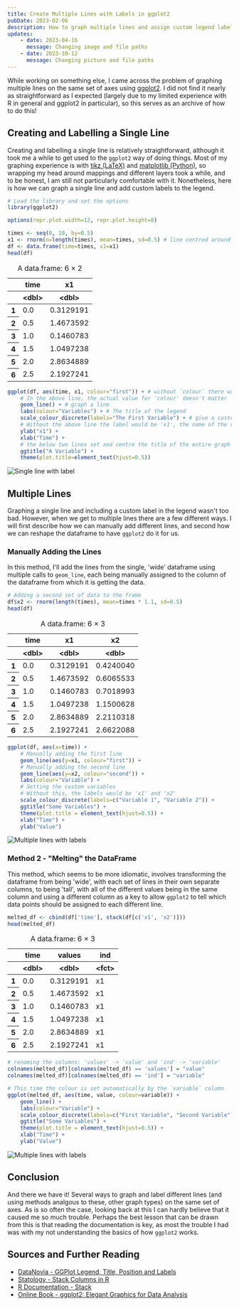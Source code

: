```yaml
---
title: Create Multiple Lines with Labels in ggplot2
pubDate: 2023-02-06
description: How to graph multiple lines and assign custom legend labels using the ggplot2 package for R
updates:
    - date: 2023-04-16
      message: Changing image and file paths
    - date: 2023-10-12
      message: Changing picture and file paths
---
```


While working on something else, I came across the problem of graphing multiple lines on the same set of axes using [ggplot2](https://ggplot2.tidyverse.org/). I did not find it nearly as straightforward as I expected (largely due to my limited experience with R in general and ggplot2 in particular), so this serves as an archive of how to do this!

## Creating and Labelling a Single Line

Creating and labelling a single line is relatively straightforward, although it took me a while to get used to the `ggplot2` way of doing things. Most of my graphing experience is with [tikz (LaTeX)](https://github.com/pgf-tikz/pgf) and [matplotlib (Python)](https://matplotlib.org/), so wrapping my head around mappings and different layers took a while, and to be honest, I am still not particularly comfortable with it. Nonetheless, here is how we can graph a single line and add custom labels to the legend.

```r
# Load the library and set the options
library(ggplot2)

options(repr.plot.width=12, repr.plot.height=8)
```

```r
times <- seq(0, 10, by=0.5)
x1 <- rnorm(n=length(times), mean=times, sd=0.5) # line centred around y = x but with some error
df <- data.frame(time=times, x1=x1)
head(df)
```

<table class="dataframe">
<caption>A data.frame: 6 × 2</caption>
<thead>
	<tr><th></th><th scope=col>time</th><th scope=col>x1</th></tr>
	<tr><th></th><th scope=col>&lt;dbl&gt;</th><th scope=col>&lt;dbl&gt;</th></tr>
</thead>
<tbody>
	<tr><th scope=row>1</th><td>0.0</td><td>0.3129191</td></tr>
	<tr><th scope=row>2</th><td>0.5</td><td>1.4673592</td></tr>
	<tr><th scope=row>3</th><td>1.0</td><td>0.1460783</td></tr>
	<tr><th scope=row>4</th><td>1.5</td><td>1.0497238</td></tr>
	<tr><th scope=row>5</th><td>2.0</td><td>2.8634889</td></tr>
	<tr><th scope=row>6</th><td>2.5</td><td>2.1927241</td></tr>
</tbody>
</table>

```r
ggplot(df, aes(time, x1, colour="first")) + # without `colour` there would be no legend entry
	# In the above line, the actual value for 'colour' doesn't matter
	geom_line() + # graph a line
	labs(colour="Variables") + # The title of the legend
	scale_colour_discrete(labels="The First Variable") + # give a custom label to the single line
	# Without the above line the label would be 'x1', the name of the variable
	ylab("x1") +
	xlab("Time") +
	# the below two lines set and centre the title of the entire graph
	ggtitle("A Variable") +
	theme(plot.title=element_text(hjust=0.5))
```

![Single line with label](/2023-02-06/single-line.png)

## Multiple Lines

Graphing a single line and including a custom label in the legend wasn't too bad. However, when we get to multiple lines there are a few different ways. I will first describe how we can manually add different lines, and second how we can reshape the dataframe to have `ggplot2` do it for us.

### Manually Adding the Lines

In this method, I'll add the lines from the single, 'wide' dataframe using multiple calls to `geom_line`, each being manually assigned to the column of the dataframe from which it is getting the data.

```r
# Adding a second set of data to the frame
df$x2 <- rnorm(length(times), mean=times * 1.1, sd=0.5)
head(df)
```

<table class="dataframe">
<caption>A data.frame: 6 × 3</caption>
<thead>
	<tr><th></th><th scope=col>time</th><th scope=col>x1</th><th scope=col>x2</th></tr>
	<tr><th></th><th scope=col>&lt;dbl&gt;</th><th scope=col>&lt;dbl&gt;</th><th scope=col>&lt;dbl&gt;</th></tr>
</thead>
<tbody>
	<tr><th scope=row>1</th><td>0.0</td><td>0.3129191</td><td>0.4240040</td></tr>
	<tr><th scope=row>2</th><td>0.5</td><td>1.4673592</td><td>0.6065533</td></tr>
	<tr><th scope=row>3</th><td>1.0</td><td>0.1460783</td><td>0.7018993</td></tr>
	<tr><th scope=row>4</th><td>1.5</td><td>1.0497238</td><td>1.1500628</td></tr>
	<tr><th scope=row>5</th><td>2.0</td><td>2.8634889</td><td>2.2110318</td></tr>
	<tr><th scope=row>6</th><td>2.5</td><td>2.1927241</td><td>2.6622088</td></tr>
</tbody>
</table>

```r
ggplot(df, aes(x=time)) +
	# Manually adding the first line
	geom_line(aes(y=x1, colour="first")) +
	# Manually adding the second line
	geom_line(aes(y=x2, colour="second")) +
	labs(colour="Variable") +
	# Setting the custom variables
	# Without this, the labels would be 'x1' and 'x2'
	scale_colour_discrete(labels=c("Variable 1", "Variable 2")) +
	ggtitle("Some Variables") +
	theme(plot.title = element_text(hjust=0.5)) +
	xlab("Time") +
	ylab("Value")
```

![Multiple lines with labels](/2023-02-06/multiple-lines-1.png)

### Method 2 - "Melting" the DataFrame

This method, which seems to be more idiomatic, involves transforming the dataframe from being 'wide', with each set of lines in their own separate columns, to being 'tall', with all of the different values being in the same column and using a different column as a key to allow `ggplot2` to tell which data points should be assigned to each different line.

```r
melted_df <- cbind(df['time'], stack(df[c('x1', 'x2')]))
head(melted_df)
```

<table class="dataframe">
<caption>A data.frame: 6 × 3</caption>
<thead>
	<tr><th></th><th scope=col>time</th><th scope=col>values</th><th scope=col>ind</th></tr>
	<tr><th></th><th scope=col>&lt;dbl&gt;</th><th scope=col>&lt;dbl&gt;</th><th scope=col>&lt;fct&gt;</th></tr>
</thead>
<tbody>
	<tr><th scope=row>1</th><td>0.0</td><td>0.3129191</td><td>x1</td></tr>
	<tr><th scope=row>2</th><td>0.5</td><td>1.4673592</td><td>x1</td></tr>
	<tr><th scope=row>3</th><td>1.0</td><td>0.1460783</td><td>x1</td></tr>
	<tr><th scope=row>4</th><td>1.5</td><td>1.0497238</td><td>x1</td></tr>
	<tr><th scope=row>5</th><td>2.0</td><td>2.8634889</td><td>x1</td></tr>
	<tr><th scope=row>6</th><td>2.5</td><td>2.1927241</td><td>x1</td></tr>
</tbody>
</table>

```r
# renaming the columns: 'values' -> 'value' and 'ind' -> 'variable'
colnames(melted_df)[colnames(melted_df) == 'values'] = "value"
colnames(melted_df)[colnames(melted_df) == 'ind'] = "variable"
```

```r
# This time the colour is set automatically by the `variable` column
ggplot(melted_df, aes(time, value, colour=variable)) +
	geom_line() +
	labs(colour="Variable") +
	scale_colour_discrete(labels=c("First Variable", "Second Variable")) +
	ggtitle("Some Variables") +
	theme(plot.title = element_text(hjust=0.5)) +
	xlab("Time") +
	ylab("Value")
```

![Multiple lines with labels](/2023-02-06/multiple-lines-2.png)

## Conclusion

And there we have it! Several ways to graph and label different lines (and using methods analgous to these, other graph types) on the same set of axes. As is so often the case, looking back at this I can hardly believe that it caused me so much trouble. Perhaps the best lesson that can be drawn from this is that reading the documentation is key, as most the trouble I had was with my not understanding the basics of how `ggplot2` works.

## Sources and Further Reading

-   [DataNovia - GGPlot Legend, Title, Position and Labels](https://www.datanovia.com/en/blog/ggplot-legend-title-position-and-labels)
-   [Statology - Stack Columns in R](https://www.statology.org/stack-columns-in-r/)
-   [R Documentation - Stack](https://www.rdocumentation.org/packages/utils/versions/3.6.2/topics/stack)
-   [Online Book - ggplot2: Elegant Graphics for Data Analysis](https://ggplot2-book.org/)
